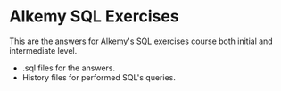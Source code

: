 # Alkemy SQL Exercises

This are the answers for Alkemy's SQL exercises course both initial and intermediate level.

* .sql files for the answers.
* History files for performed SQL's queries.
